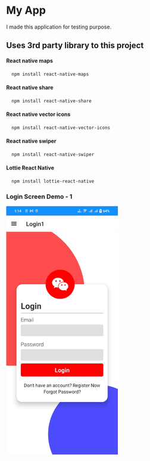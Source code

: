 # My App

I made this application for testing purpose.

## Uses 3rd party library to this project

#### React native maps

```bash
  npm install react-native-maps
```

#### React native share

```bash
  npm install react-native-share
```

#### React native vector icons

```bash
  npm install react-native-vector-icons
```

#### React native swiper

```bash
  npm install react-native-swiper
```

#### Lottie React Native

```bash
  npm install lottie-react-native
```

### Login Screen Demo - 1

<img src='./src/assets/screenshots/loginScreen1.jpg' alt='Login Screen Demo - 1' width='300'>
